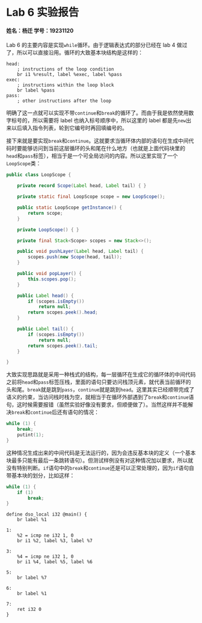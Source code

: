 # Lab 6 实验报告

#### 姓名：杨迁		学号：19231120



Lab 6 的主要内容是实现`while`循环。由于逻辑表达式的部分已经在 lab 4 做过了，所以可以直接沿用。循环的大致基本块结构是这样的：

```ir
head:
    ; instructions of the loop condition
    br i1 %result, label %exec, label %pass
exec:
    ; instructions within the loop block
    br label %pass
pass:
    ; other instructions after the loop
```

明确了这一点就可以实现不带`continue`和`break`的循环了。而由于我是依然使用数字标号的，所以需要将 label 也纳入标号顺序中，所以这里的 label 都是先`new`出来以后填入指令列表，轮到它编号时再回填编号的。

接下来就是要实现`break`和`continue`。这就要求当循环体内部的语句在生成中间代码时要能够访问到当前这层循环的头和尾在什么地方（也就是上面代码块里的`head`和`pass`标签），相当于是一个可全局访问的内容。所以这里实现了一个`LoopScope`类：

```java
public class LoopScope {

    private record Scope(Label head, Label tail) { }

    private static final LoopScope scope = new LoopScope();

    public static LoopScope getInstance() {
        return scope;
    }

    private LoopScope() { }

    private final Stack<Scope> scopes = new Stack<>();

    public void pushLayer(Label head, Label tail) {
        scopes.push(new Scope(head, tail));
    }

    public void popLayer() {
        this.scopes.pop();
    }

    public Label head() {
        if (scopes.isEmpty())
            return null;
        return scopes.peek().head;
    }

    public Label tail() {
        if (scopes.isEmpty())
            return null;
        return scopes.peek().tail;
    }

}
```

大致实现思路就是采用一种栈式的结构，每一层循环在生成它的循环体的中间代码之前将`head`和`pass`标签压栈，里面的语句只要访问栈顶元素，就代表当前循环的头和尾。`break`就是跳到`pass`，`continue`就是跳到`head`。这里其实已经顺带完成了语义的约束，当访问栈时栈为空，就相当于在循环外部遇到了`break`和`continue`语句，这时候需要报错（虽然实验好像没有要求，但顺便做了）。当然这样并不能解决`break`和`continue`后还有语句的情况：

```c
while (1) {
    break;
    putint(1);
}
```

这种情况生成出来的中间代码是无法运行的，因为会违反基本块的定义（一个基本块最多只能有最后一条跳转语句）。但测试样例没有对这种情况加以要求，所以就没有特别判断。`if`语句中的`break`和`continue`还是可以正常处理的，因为`if`语句自带基本块的划分，比如这样：

```c
while (1) {
    if (1)
        break;
}
```

```ir
define dso_local i32 @main() {
    br label %1
    
1:
    %2 = icmp ne i32 1, 0
    br i1 %2, label %3, label %7
    
3:
    %4 = icmp ne i32 1, 0
    br i1 %4, label %5, label %6
    
5:
    br label %7
    
6:
    br label %1
    
7:
    ret i32 0
}
```



